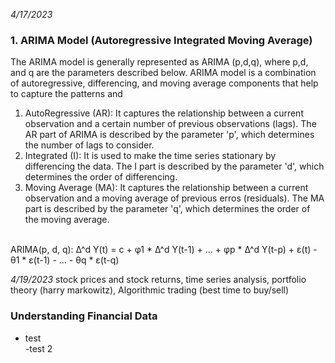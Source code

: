 *4/17/2023*
### 1. ARIMA Model (Autoregressive Integrated Moving Average) <br>
The ARIMA model is generally represented as ARIMA (p,d,q), where p,d, and q are the parameters described below. ARIMA model is a combination of autoregressive, differencing, and moving average components that help to capture the patterns and 
1. AutoRegressive (AR): It captures the relationship between a current observation and a certain number of previous observations (lags). The AR part of ARIMA is described by the parameter 'p', which determines the number of lags to consider.
2. Integrated (I): It is used to make the time series stationary by differencing the data. The I part is described by the parameter 'd', which determines the order of differencing.
3. Moving Average (MA): It captures the relationship between a current observation and a moving average of previous erros (residuals). The MA part is described by the parameter 'q', which determines the order of the moving average. <br> <br>

ARIMA(p, d, q): Δ^d Y(t) = c + φ1 * Δ^d Y(t-1) + ... + φp * Δ^d Y(t-p) + ε(t) - θ1 * ε(t-1) - ... - θq * ε(t-q)

*4/19/2023*
stock prices and stock returns, time series analysis, portfolio theory (harry markowitz), Algorithmic trading (best time to buy/sell) <br>
### Understanding Financial Data
* test <br>
  -test 2
